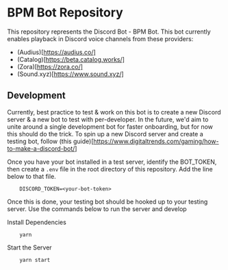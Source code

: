 # BPM Bot Repository

This repository represents the Discord Bot - BPM Bot. This bot currently enables playback in Discord voice channels from these providers:

* (Audius)[https://audius.co/]
* (Catalog)[https://beta.catalog.works/]
* (Zora)[https://zora.co/]
* (Sound.xyz)[https://www.sound.xyz/]

## Development

Currently, best practice to test & work on this bot is to create a new Discord server & a new bot to test with per-developer. In the future, we'd aim to unite around a single development bot for faster onboarding, but for now this should do the trick. To spin up a new Discord server and create a testing bot, follow (this guide)[https://www.digitaltrends.com/gaming/how-to-make-a-discord-bot/]

Once you have your bot installed in a test server, identify the BOT_TOKEN, then create a `.env` file in the root directory of this repository. Add the line below to that file.

```
    DISCORD_TOKEN=<your-bot-token>
```

Once this is done, your testing bot should be hooked up to your testing server. Use the commands below to run the server and develop

Install Dependencies
```
    yarn
```

Start the Server
```
    yarn start
```

